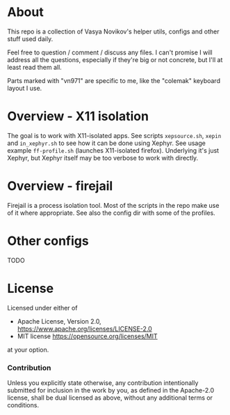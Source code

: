 About
==

This repo is a collection of Vasya Novikov's helper utils, configs and other stuff used daily.

Feel free to question / comment / discuss any files. I can't promise I will address all the questions, especially if they're big or not concrete, but I'll at least read them all.

Parts marked with "vn971" are specific to me, like the "colemak" keyboard layout I use.


Overview - X11 isolation
==
The goal is to work with X11-isolated apps. See scripts `xepsource.sh`, `xepin` and `in_xephyr.sh` to see how it can be done using Xephyr. See usage example `ff-profile.sh` (launches X11-isolated firefox). Underlying it's just Xephyr, but Xephyr itself may be too verbose to work with directly.


Overview - firejail
==
Firejail is a process isolation tool. Most of the scripts in the repo make use of it where appropriate. See also the config dir with some of the profiles.

Other configs
==
TODO


License
==

Licensed under either of

 * Apache License, Version 2.0, https://www.apache.org/licenses/LICENSE-2.0
 * MIT license https://opensource.org/licenses/MIT

at your option.

### Contribution

Unless you explicitly state otherwise, any contribution intentionally submitted
for inclusion in the work by you, as defined in the Apache-2.0 license, shall be dual licensed as above, without any
additional terms or conditions.
